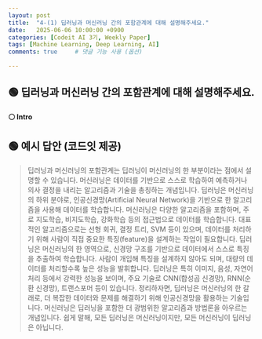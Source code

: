 ```yaml
---
layout: post
title:  "4-(1) 딥러닝과 머신러닝 간의 포함관계에 대해 설명해주세요."
date:   2025-06-06 10:00:00 +0900
categories: [Codeit AI 3기, Weekly Paper]
tags: [Machine Learning, Deep Learning, AI]
comments: true     # 댓글 기능 사용 (옵션)

---
```


## 🟢 딥러닝과 머신러닝 간의 포함관계에 대해 설명해주세요.

#### ⚪ Intro


## 🟢 예시 답안 (코드잇 제공)

> 딥러닝과 머신러닝의 포함관계는 딥러닝이 머신러닝의 한 부분이라는 점에서 설명할 수 있습니다. 머신러닝은 데이터를 기반으로 스스로 학습하여 예측하거나 의사 결정을 내리는 알고리즘과 기술을 총칭하는 개념입니다. 딥러닝은 머신러닝의 하위 분야로, 인공신경망(Artificial Neural Network)을 기반으로 한 알고리즘을 사용해 데이터를 학습합니다. 
머신러닝은 다양한 알고리즘을 포함하며, 주로 지도학습, 비지도학습, 강화학습 등의 접근법으로 데이터를 학습합니다. 대표적인 알고리즘으로는 선형 회귀, 결정 트리, SVM 등이 있으며, 데이터를 처리하기 위해 사람이 직접 중요한 특징(feature)을 설계하는 작업이 필요합니다. 
딥러닝은 머신러닝의 한 영역으로, 신경망 구조를 기반으로 데이터에서 스스로 특징을 추출하여 학습합니다. 사람이 개입해 특징을 설계하지 않아도 되며, 대량의 데이터를 처리할수록 높은 성능을 발휘합니다. 딥러닝은 특히 이미지, 음성, 자연어 처리 등에서 강력한 성능을 보이며, 주요 기술로 CNN(합성곱 신경망), RNN(순환 신경망), 트랜스포머 등이 있습니다. 
정리하자면, 딥러닝은 머신러닝의 한 갈래로, 더 복잡한 데이터와 문제를 해결하기 위해 인공신경망을 활용하는 기술입니다. 머신러닝은 딥러닝을 포함한 더 광범위한 알고리즘과 방법론을 아우르는 개념입니다. 쉽게 말해, 모든 딥러닝은 머신러닝이지만, 모든 머신러닝이 딥러닝은 아닙니다.